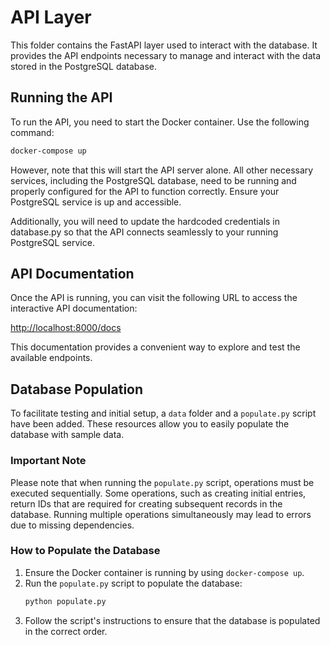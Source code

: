 # API Layer

This folder contains the FastAPI layer used to interact with the database. It provides the API endpoints necessary to manage and interact with the data stored in the PostgreSQL database.

## Running the API

To run the API, you need to start the Docker container. Use the following command:

```bash
docker-compose up
```

However, note that this will start the API server alone. All other necessary services, including the PostgreSQL database, need to be running and properly configured for the API to function correctly. Ensure your PostgreSQL service is up and accessible.

Additionally, you will need to update the hardcoded credentials in database.py so that the API connects seamlessly to your running PostgreSQL service.

## API Documentation

Once the API is running, you can visit the following URL to access the interactive API documentation:

[http://localhost:8000/docs](http://localhost:8000/docs)

This documentation provides a convenient way to explore and test the available endpoints.

## Database Population

To facilitate testing and initial setup, a `data` folder and a `populate.py` script have been added. These resources allow you to easily populate the database with sample data.

### Important Note

Please note that when running the `populate.py` script, operations must be executed sequentially. Some operations, such as creating initial entries, return IDs that are required for creating subsequent records in the database. Running multiple operations simultaneously may lead to errors due to missing dependencies.

### How to Populate the Database

1. Ensure the Docker container is running by using `docker-compose up`.
2. Run the `populate.py` script to populate the database:
   ```bash
   python populate.py
   ```
3. Follow the script's instructions to ensure that the database is populated in the correct order.

